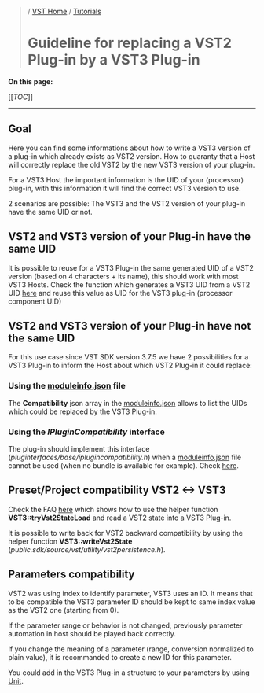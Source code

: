 >/ [VST Home](../) / [Tutorials](Index.md)
>
># Guideline for replacing a VST2 Plug-in by a VST3 Plug-in

**On this page:**

[[_TOC_]]

---

## Goal

Here you can find some informations about how to write a VST3 version of a plug-in which already exists as VST2 version.
How to guaranty that a Host will correctly replace the old VST2 by the new VST3 version of your plug-in.

For a VST3 Host the important information is the UID of your (processor) plug-in, with this information it will find the correct VST3 version to use.

2 scenarios are possible: The VST3 and the VST2 version of your plug-in have the same UID or not.

## VST2 and VST3 version of your Plug-in have the same UID

It is possible to reuse for a VST3 Plug-in the same generated UID of a VST2 version (based on 4 characters + its name), this should work with most VST3 Hosts. Check the function which generates a VST3 UID from a VST2 UID [here](../FAQ/Compatibility+with+VST+2.x+or+VST+1.md#q-how-can-i-update-my-vst-2-version-of-my-plug-in-to-a-vst-3-version-and-be-sure-that-cubase-will-load-it-instead-of-my-old-one) and reuse this value as UID for the VST3 plug-in (processor component UID)

## VST2 and VST3 version of your Plug-in have not the same UID

For this use case since VST SDK version 3.7.5 we have 2 possibilities for a VST3 Plug-in to inform the Host about which VST2 Plug-in it could replace:

### Using the [moduleinfo.json](../Technical+Documentation/VST+Module+Architecture/ModuleInfo-JSON.md) file

The **Compatibility** json array in the [moduleinfo.json](../Technical+Documentation/VST+Module+Architecture/ModuleInfo-JSON.md) allows to list the UIDs which could be replaced by the VST3 Plug-in.

### Using the *IPluginCompatibility* interface

The plug-in should implement this interface (*pluginterfaces/base/iplugincompatibility.h*) when a [moduleinfo.json](../Technical+Documentation/VST+Module+Architecture/ModuleInfo-JSON.md) file cannot be used (when no bundle is available for example). Check [here](../Technical+Documentation/Change+History/3.7.5/ModuleInfo.md).

## Preset/Project compatibility VST2 <-> VST3

Check the FAQ [here](../FAQ/Compatibility+with+VST+2.x+or+VST+1.md#q-how-can-i-support-projects-which-were-saved-with-the-vst-2-version-of-my-plug-in) which shows how to use the helper function **VST3::tryVst2StateLoad** and read a VST2 state into a VST3 Plug-in.

It is possible to write back for VST2 backward compatibility by using the helper function **VST3::writeVst2State** (*public.sdk/source/vst/utility/vst2persistence.h*).

## Parameters compatibility

VST2 was using index to identify parameter, VST3 uses an ID. It means that to be compatible the VST3 parameter ID should be kept to same index value as the VST2 one (starting from 0).

If the parameter range or behavior is not changed, previously parameter automation in host should be played back correctly.

If you change the meaning of a parameter (range, conversion normalized to plain value), it is recommanded to create a new ID for this parameter.

You could add in the VST3 Plug-in a structure to your parameters by using [Unit](../Technical+Documentation/VST+3+Units/Index.md).

